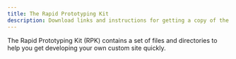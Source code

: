 ```yaml
---
title: The Rapid Prototyping Kit
description: Download links and instructions for getting a copy of the Rapid Prototyping Kit (RPK).
---
```


The Rapid Prototyping Kit (RPK) contains a set of files and directories to help you get developing your own custom site quickly.
